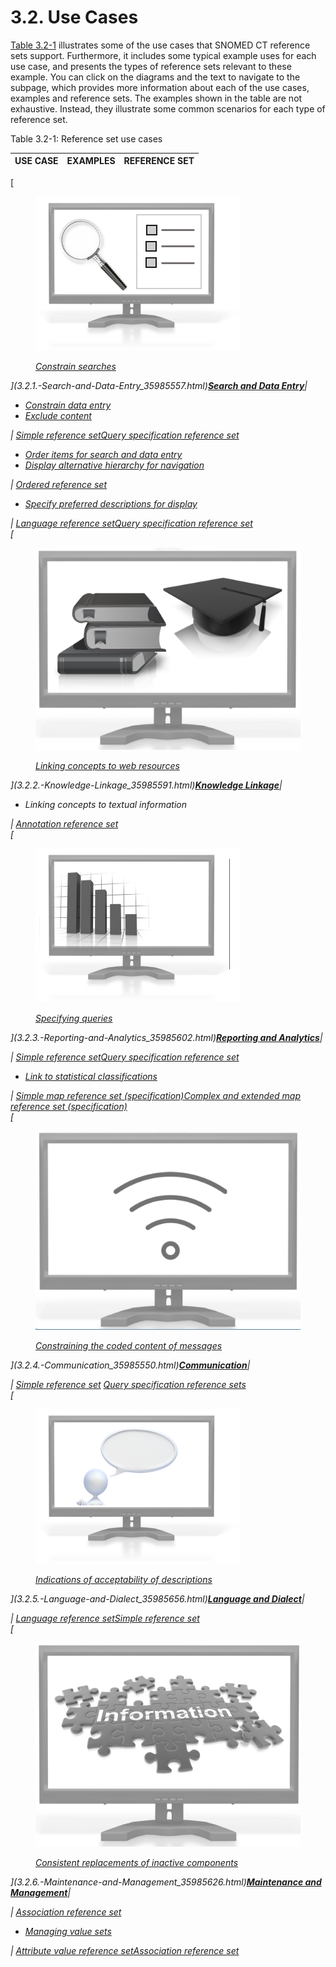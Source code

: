# 3.2. Use Cases

[Table 3.2-1](https://confluence.ihtsdotools.org/display/DOCRFSPG/3.2.+Use+Cases#Table-usecases "Reference set use cases") illustrates some of the use cases that SNOMED CT reference sets support. Furthermore, it includes some typical example uses for each use case, and presents the types of reference sets relevant to these example. You can click on the diagrams and the text to navigate to the subpage, which provides more information about each of the use cases, examples and reference sets. The examples shown in the table are not exhaustive. Instead, they illustrate some common scenarios for each type of reference set.

Table 3.2-1: Reference set use cases

USE CASE| EXAMPLES| REFERENCE SET  
---|---|---  
  
[<figure><img src="../../images/35985545.png" alt="" title=""><figcaption><p><em> [Constrain searches](3.2.1.1.-Constrain-Data-Entry</em>35985564.html)</p></figcaption></figure>](3.2.1.-Search-and-Data-Entry_35985557.html)**[Search and Data Entry](3.2.1.-Search-and-Data-Entry_35985557.html)**| 

  * [Constrain data entry](3.2.1.1.-Constrain-Data-Entry_35985564.html)
  * [Exclude content](3.2.1.3.-Exclude-Content_35985586.html)

| [Simple reference set](5.1-Simple-Reference-Set_35985677.html)[Query specification reference set](5.2.-Query-Specification-Reference-Set_35985685.html)  
  
  * [Order items for search and data entry](3.2.1.4.-Order-Items-for-Search-and-Data-Entry_35985577.html)
  * [Display alternative hierarchy for navigation](3.2.1.5.-Alternative-Hierarchical-View_35985573.html)

| [Ordered reference set](Ordered-Reference-Set_35985666.html)  
  
  * [Specify preferred descriptions for display](3.2.5.1.-Indications-of-Acceptability-of-Descriptions_35985657.html)

| [Language reference set](5.9.-Language-Reference-Set_35985689.html)[Query specification reference set](5.2.-Query-Specification-Reference-Set_35985685.html)  
[<figure><img src="../../images/35985541.png" alt="" title=""><figcaption><p><em> [Linking concepts to web resources](3.2.2.1.-Linking-Concepts-to-Web-Resources</em>35985597.html)</p></figcaption></figure>](3.2.2.-Knowledge-Linkage_35985591.html)**[Knowledge Linkage](3.2.2.-Knowledge-Linkage_35985591.html)**| 

  * Linking concepts to textual information

| [Annotation reference set](Annotation-Reference-Set_35985674.html)  
[<figure><img src="../../images/35985544.png" alt="" title=""><figcaption><p><em> [Specifying queries](3.2.3.2.-Specifying-Queries-for-Retrieval-and-Analysis</em>35985611.html)</p></figcaption></figure>](3.2.3.-Reporting-and-Analytics_35985602.html)**[Reporting and Analytics](3.2.3.-Reporting-and-Analytics_35985602.html)**| 

| [Simple reference set](5.1-Simple-Reference-Set_35985677.html)[Query specification reference set](5.2.-Query-Specification-Reference-Set_35985685.html)  
  
  * [Link to statistical classifications](3.2.3.1.-Maps-to-Statistical-Classifications_35985624.html)

| [Simple map reference set (specification)](/pages/createpage.action?spaceKey=DOCRELFMT&title=5.2.9+Simple+Map+Reference+Set)[Complex and extended map reference set (specification)](https://confluence.ihtsdotools.org/display/DOCRELFMT/5.2.3.3+Complex+and+Extended+Map+from+SNOMED+CT+Reference+Sets)  
[<figure><img src="../../images/35985542.png" alt="" title=""><figcaption><p><em> [Constraining the coded content of messages](3.2.4.1.-Constraining-the-Coded-Content-of-Messages</em>35985553.html)</p></figcaption></figure>](3.2.4.-Communication_35985550.html)**[Communication](3.2.4.-Communication_35985550.html)**| 

| [Simple reference set](5.1-Simple-Reference-Set_35985677.html) [Query specification reference sets](5.2.-Query-Specification-Reference-Set_35985685.html)  
[<figure><img src="../../images/35985546.png" alt="" title=""><figcaption><p><em> [Indications of acceptability of descriptions](3.2.5.1.-Indications-of-Acceptability-of-Descriptions</em>35985657.html)</p></figcaption></figure>](3.2.5.-Language-and-Dialect_35985656.html)**[Language and Dialect](3.2.5.-Language-and-Dialect_35985656.html)**| 

| [Language reference set](5.9.-Language-Reference-Set_35985689.html)[Simple reference set](5.1-Simple-Reference-Set_35985677.html)  
[<figure><img src="../../images/35985539.png" alt="" title=""><figcaption><p><em> [Consistent replacements of inactive components](3.2.6.3.1.-Representing-Reasons-for-Component-Inactivation</em>35985652.html)</p></figcaption></figure>](3.2.6.-Maintenance-and-Management_35985626.html)**[Maintenance and Management](3.2.6.-Maintenance-and-Management_35985626.html)**| 

| [Association reference set](5.4-Association-Reference-Set_35985671.html)  
  
  * [Managing value sets](3.2.6.2.-Managing-Value-Sets_35985640.html)

| [Attribute value reference set](5.8.-Attribute-Value-Reference-Set_35985702.html)[Association reference set](5.4-Association-Reference-Set_35985671.html)
